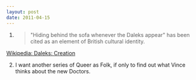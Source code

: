 ```yaml
---
layout: post
date: 2011-04-15
---
```


1. >"Hiding behind the sofa whenever the Daleks appear" has been cited as an element of British cultural identity.

[Wikipedia: Daleks: Creation](https://en.wikipedia.org/wiki/Dalek#Creation)

2. I want another series of Queer as Folk, if only to find out what Vince thinks about the new Doctors.
